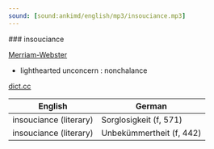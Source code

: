 ```yaml
---
sound: [sound:ankimd/english/mp3/insouciance.mp3]
---
```


\### insouciance

[Merriam-Webster](https://www.merriam-webster.com/dictionary/insouciance)

- lighthearted unconcern : nonchalance

[dict.cc](https://www.dict.cc/insouciance)

| English        | German       |
| -------------- | ------------ |
| insouciance (literary) | Sorglosigkeit (f, 571) |
| insouciance (literary) | Unbekümmertheit (f, 442) |
